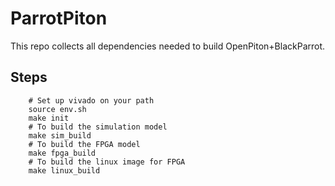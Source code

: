 # ParrotPiton

This repo collects all dependencies needed to build OpenPiton+BlackParrot.

## Steps
        # Set up vivado on your path
        source env.sh
        make init
        # To build the simulation model
        make sim_build
        # To build the FPGA model
        make fpga_build
        # To build the linux image for FPGA
        make linux_build
        
